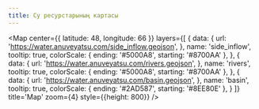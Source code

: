 ```yaml
---
title: Су ресурстарының картасы
---
```


<Map
  center={{
    latitude: 48,
    longitude: 66
  }}
  layers={[
    {
      data: {
        url: 'https://water.anuveyatsu.com/side_inflow.geojson',
      },
      name: 'side_inflow',
      tooltip: true,
      colorScale: {
        ending: '#5000A8',
        starting: '#8700AA'
      },
    },
    {
      data: {
        url: 'https://water.anuveyatsu.com/rivers.geojson',
      },
      name: 'rivers',
      tooltip: true,
      colorScale: {
        ending: '#5000A8',
        starting: '#8700AA'
      },
    },
    {
      data: {
        url: 'https://water.anuveyatsu.com/basin.geojson',
      },
      name: 'basin',
      tooltip: true,
      colorScale: {
        ending: '#2AD587',
        starting: '#8EE80E'
      },
    }
  ]}
  title='Map'
  zoom={4}
  style={{height: 800}}
/>
